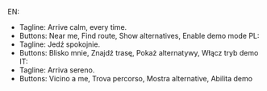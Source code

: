 EN:
- Tagline: Arrive calm, every time.
- Buttons: Near me, Find route, Show alternatives, Enable demo mode
PL:
- Tagline: Jedź spokojnie.
- Buttons: Blisko mnie, Znajdź trasę, Pokaż alternatywy, Włącz tryb demo
IT:
- Tagline: Arriva sereno.
- Buttons: Vicino a me, Trova percorso, Mostra alternative, Abilita demo